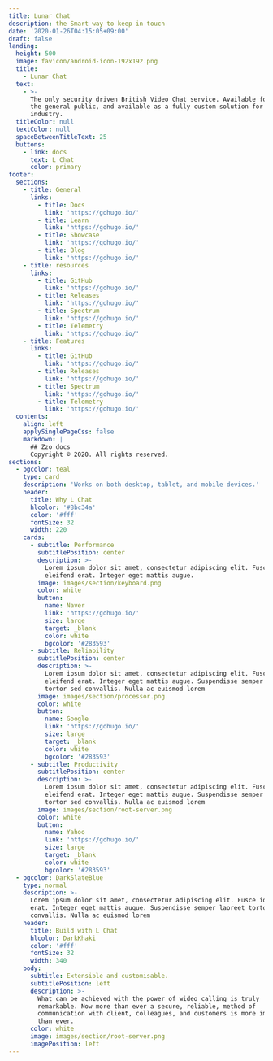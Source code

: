 ```yaml
---
title: Lunar Chat
description: the Smart way to keep in touch
date: '2020-01-26T04:15:05+09:00'
draft: false
landing:
  height: 500
  image: favicon/android-icon-192x192.png
  title:
    - Lunar Chat
  text:
    - >-
      The only security driven British Video Chat service. Available for free to
      the general public, and available as a fully custom solution for
      industry. 
  titleColor: null
  textColor: null
  spaceBetweenTitleText: 25
  buttons:
    - link: docs
      text: L Chat
      color: primary
footer:
  sections:
    - title: General
      links:
        - title: Docs
          link: 'https://gohugo.io/'
        - title: Learn
          link: 'https://gohugo.io/'
        - title: Showcase
          link: 'https://gohugo.io/'
        - title: Blog
          link: 'https://gohugo.io/'
    - title: resources
      links:
        - title: GitHub
          link: 'https://gohugo.io/'
        - title: Releases
          link: 'https://gohugo.io/'
        - title: Spectrum
          link: 'https://gohugo.io/'
        - title: Telemetry
          link: 'https://gohugo.io/'
    - title: Features
      links:
        - title: GitHub
          link: 'https://gohugo.io/'
        - title: Releases
          link: 'https://gohugo.io/'
        - title: Spectrum
          link: 'https://gohugo.io/'
        - title: Telemetry
          link: 'https://gohugo.io/'
  contents:
    align: left
    applySinglePageCss: false
    markdown: |
      ## Zzo docs
      Copyright © 2020. All rights reserved.
sections:
  - bgcolor: teal
    type: card
    description: 'Works on both desktop, tablet, and mobile devices.'
    header:
      title: Why L Chat
      hlcolor: '#8bc34a'
      color: '#fff'
      fontSize: 32
      width: 220
    cards:
      - subtitle: Performance
        subtitlePosition: center
        description: >-
          Lorem ipsum dolor sit amet, consectetur adipiscing elit. Fusce id
          eleifend erat. Integer eget mattis augue.
        image: images/section/keyboard.png
        color: white
        button:
          name: Naver
          link: 'https://gohugo.io/'
          size: large
          target: _blank
          color: white
          bgcolor: '#283593'
      - subtitle: Reliability
        subtitlePosition: center
        description: >-
          Lorem ipsum dolor sit amet, consectetur adipiscing elit. Fusce id
          eleifend erat. Integer eget mattis augue. Suspendisse semper laoreet
          tortor sed convallis. Nulla ac euismod lorem
        image: images/section/processor.png
        color: white
        button:
          name: Google
          link: 'https://gohugo.io/'
          size: large
          target: _blank
          color: white
          bgcolor: '#283593'
      - subtitle: Productivity
        subtitlePosition: center
        description: >-
          Lorem ipsum dolor sit amet, consectetur adipiscing elit. Fusce id
          eleifend erat. Integer eget mattis augue. Suspendisse semper laoreet
          tortor sed convallis. Nulla ac euismod lorem
        image: images/section/root-server.png
        color: white
        button:
          name: Yahoo
          link: 'https://gohugo.io/'
          size: large
          target: _blank
          color: white
          bgcolor: '#283593'
  - bgcolor: DarkSlateBlue
    type: normal
    description: >-
      Lorem ipsum dolor sit amet, consectetur adipiscing elit. Fusce id eleifend
      erat. Integer eget mattis augue. Suspendisse semper laoreet tortor sed
      convallis. Nulla ac euismod lorem
    header:
      title: Build with L Chat
      hlcolor: DarkKhaki
      color: '#fff'
      fontSize: 32
      width: 340
    body:
      subtitle: Extensible and customisable.
      subtitlePosition: left
      description: >-
        What can be achieved with the power of wideo calling is truly
        remarkable. Now more than ever a secure, reliable, method of
        communication with client, colleagues, and customers is more important
        than ever.
      color: white
      image: images/section/root-server.png
      imagePosition: left
---
```


